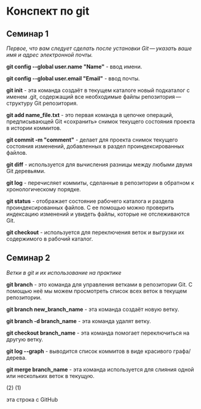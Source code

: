# Конспект по git
 
## Cеминар 1

*Первое, что вам следует сделать после установки Git — указать ваше имя и адрес электронной почты.*

**git config --global user.name "Name"** - ввод имени.

**git config --global user.email "Email"** - ввод почты.

**git init** - эта команда создаёт в текущем каталоге новый подкаталог с именем .git, содержащий все необходимые файлы репозитория — структуру Git репозитория.

**git add name_file.txt** - это первая команда в цепочке операций, предписывающей Git «сохранить» снимок текущего состояния проекта в истории коммитов. 

**git commit -m "comment"** - делает для проекта снимок текущего состояния изменений, добавленных в раздел проиндексированных файлов.

**git diff** - используется для вычисления разницы между любыми двумя Git деревьями.

**git log** - перечисляет коммиты, сделанные в репозитории в обратном к хронологическому порядке.

**git status** - отображает состояние рабочего каталога и раздела проиндексированных файлов. С ее помощью можно проверить индексацию изменений и увидеть файлы, которые не отслеживаются Git.

**git checkout** - используется для переключения веток и выгрузки их содержимого в рабочий каталог.
 
## Семинар 2

*Ветки в git и их использование на практике*

**git branch** - это команда для управления ветками в репозитории Git. С помощью неё мы можем просмотреть список всех веток в текущем репозитории.

**git branch new_branch_name** - эта команда создаёт новую ветку.

**git branch -d branch_name** - эта команда удалят ветку.

**git checkout branch_name** - эта команда помогает переключиться на другую ветку.

**git log --graph** - выводится список коммитов в виде красивого графа/дерева.

**git merge branch_name** - эта команда используется для слияния одной или нескольких веток в текущую.

(2)
(1)

эта строка с GitHub
